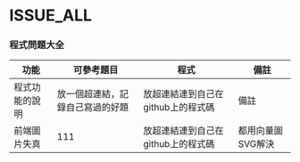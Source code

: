 # ISSUE_ALL
### 程式問題大全

|功能|可參考題目| 程式|備註|
| --- | --- | --- | --- | 
| 程式功能的說明 | 放一個超連結，記錄自己寫過的好題 | 放超連結連到自己在github上的程式碼 | 備註 |
| 前端圖片失真 | 111 | 放超連結連到自己在github上的程式碼 | 都用向量圖SVG解決
